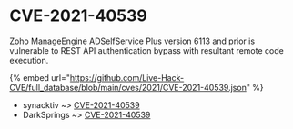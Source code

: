 # CVE-2021-40539

Zoho ManageEngine ADSelfService Plus version 6113 and prior is vulnerable to REST API authentication bypass with resultant remote code execution.

{% embed url="https://github.com/Live-Hack-CVE/full_database/blob/main/cves/2021/CVE-2021-40539.json" %}


* synacktiv ~> [CVE-2021-40539](https://www.alice-snow.ru/2021/database/cve-2021-40539/cve-2021-40539-synacktiv)
* DarkSprings ~> [CVE-2021-40539](https://www.alice-snow.ru/2021/database/cve-2021-40539/cve-2021-40539-darksprings)